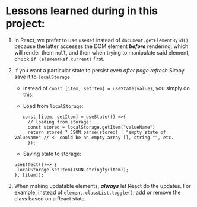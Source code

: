 # Lessons learned during in this project:

1. In React, we prefer to use `useRef` instead of `document.getElementById()` because the latter accesses the DOM element **_before_** rendering, which will render them `null`, and then when trying to manipulate said element, check `if (elementRef.current)` first.

2. If you want a particular state to persist _*even after page refresh*_ Simpy save it to `localStorage`

   - instead of `const [item, setItem] = useState(value)`, you simply do this:

   - Load from `localStorage`:

   ```
      const [item, setItem] = useState(() =>{
        // loading from storage:
        const stored = localStorage.getItem("valueName")
        return stored ? JSON.parse(stored) : "empty state of valueName" // <- could be an empty array [], string "", etc.
        });
   ```

   - Saving state to storage:

   ```
   useEffect(()=> {
    localStorage.setItem(JSON.stringfy(item));
   }, [item]);
   ```

3. When making updatable elements, **_always_** let React do the updates. For example, instead of `element.classList.toggle()`, add or remove the class based on a React state.
